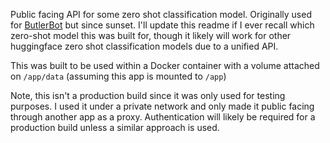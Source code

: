 Public facing API for some zero shot classification model. Originally used for [ButlerBot](https://butlerbot.net) but since sunset. I'll update this readme if I ever recall which zero-shot model this was built for, though it likely will work for other huggingface zero shot classification models due to a unified API.

This was built to be used within a Docker container with a volume attached on `/app/data` (assuming this app is mounted to `/app`)

Note, this isn't a production build since it was only used for testing purposes. I used it under a private network and only made it public facing through another app as a proxy. Authentication will likely be required for a production build unless a similar approach is used.
